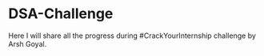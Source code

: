 # DSA-Challenge
Here I will share all the progress during #CrackYourInternship challenge by Arsh Goyal.
